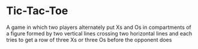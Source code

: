 # Tic-Tac-Toe
A game in which two players alternately put Xs and Os in compartments of a figure formed by two vertical lines crossing two horizontal lines and each tries to get a row of three Xs or three Os before the opponent does
